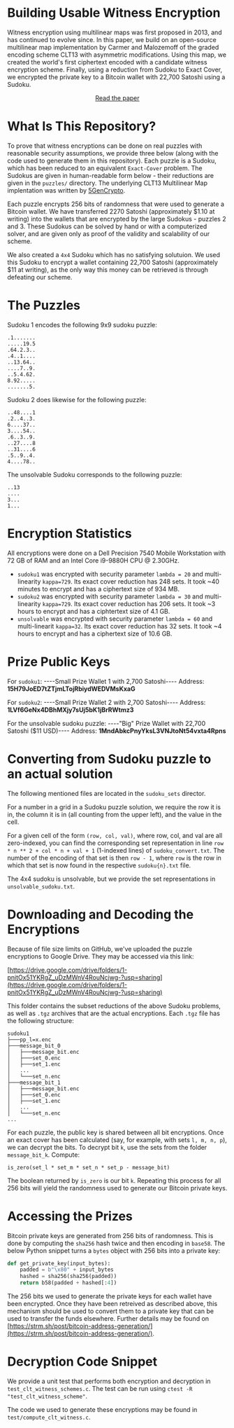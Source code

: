 # Building Usable Witness Encryption

Witness encryption using multilinear maps was first proposed in 2013, and has continued to evolve since. In this paper, we build on an open-source multilinear map implementation by Carmer and Malozemoff of the graded encoding scheme CLT13 with asymmetric modifications. Using this map, we created the world's first ciphertext encoded with a candidate witness encryption scheme. Finally, using a reduction from Sudoku to Exact Cover, we encrypted the private key to a Bitcoin wallet with 22,700 Satoshi using a Sudoku. 

<p align="center">
  <a href="https://drive.google.com/file/d/1uCNsq9n3NagzLuiXKy-XNn-6fEFNxc2t/view?usp=sharing">Read the paper</a>
</p>


# What Is This Repository?

To prove that witness encryptions can be done on real puzzles with reasonable security assumptions, we provide three below (along with the code used to generate them in this repository). Each puzzle is a Sudoku, which has been reduced to an equivalent `Exact-Cover` problem. The Sudokus are given in human-readable form below - their reductions are given in the `puzzles/` directory. The underlying CLT13 Multilinear Map implentation was written by [5GenCrypto](https://github.com/5GenCrypto/clt13).

Each puzzle encrypts 256 bits of randomness that were used to generate a Bitcoin wallet. We have transferred 2270 Satoshi (approximately $1.10 at writing) into the wallets that are encrypted by the large Sudokus - puzzles 2 and 3. These Sudokus can be solved by hand or with a computerized solver, and are given only as proof of the validity and scalability of our scheme.

We also created a `4x4` Sudoku which has no satisfying solutuion. We used this Sudoku to encrypt a wallet containing 22,700 Satoshi (approximately $11 at writing), as the only way this money can be retrieved is through defeating our scheme.

# The Puzzles

Sudoku 1 encodes the following 9x9 sudoku puzzle:
```
.1.......
.....19.5
.64.2.3..
.4..1....
..13.64..
....7..9.
..5.4.62.
8.92.....
.......5.
```

Sudoku 2 does likewise for the following puzzle:
```
..48....1
.2..4..3.
6....37..
3....54..
.6..3..9.
..27....8
..31....6
.5..9..4.
4....78..
```

The unsolvable Sudoku corresponds to the following puzzle:
```
..13
....
3...
1...
```

# Encryption Statistics

All encryptions were done on a Dell Precision 7540 Mobile Workstation with 72 GB of RAM and an Intel Core i9-9880H CPU @ 2.30GHz. 

- `sudoku1` was encrypted with security parameter `lambda = 20` and multi-linearity `kappa=729`. Its exact cover reduction has 248 sets. It took ~40 minutes to encrypt and has a ciphertext size of 934 MB.
- `sudoku2` was encrypted with security parameter `lambda = 30` and multi-linearity `kappa=729`. Its exact cover reduction has 206 sets. It took ~3 hours to encrypt and has a ciphtertext size of 4.1 GB.
- `unsolvable` was encrypted with security parameter `lambda = 60` and multi-linearit `kappa=32`. Its exact cover reduction has 32 sets. It took ~4 hours to encrypt and has a ciphertext size of 10.6 GB.

# Prize Public Keys

For `sudoku1`:
----Small Prize Wallet 1 with 2,700 Satoshi----
Address: **15H79JoED7tZTjmLTojRbiydWEDVMsKxaG**

For `sudoku2`:
----Small Prize Wallet 2 with 2,700 Satoshi----
Address: **1LVf6GeNx4DBhMXjy7sUj5bK1jBrRWtmz3**

For the unsolvable sudoku puzzle:
----"Big" Prize Wallet with 22,700 Satoshi ($11 USD)----
Address: **1MndAbkcPnyYksL3VNJtoNt54vxta4Rpns**

# Converting from Sudoku puzzle to an actual solution

The following mentioned files are located in the `sudoku_sets` director.

For a number in a grid in a Sudoku puzzle solution, we require the row it is in, the column it is in (all counting from the upper left), and the value in the cell. 

For a given cell of the form `(row, col, val)`, where row, col, and val are all zero-indexed, you can find the corresponding set representation in line `row * n ** 2 + col * n + val + 1` (1-indexed lines) of `sudoku_convert.txt`. The number of the encoding of that set is then `row - 1`, where `row` is the row in which that set is now found in the respective `sudoku{n}.txt` file.

The 4x4 sudoku is unsolvable, but we provide the set representations in `unsolvable_sudoku.txt`.

# Downloading and Decoding the Encryptions

Because of file size limits on GitHub, we've uploaded the puzzle encryptions to Google Drive. They may be accessed via this link:

[https://drive.google.com/drive/folders/1-pnitOx51YKRgZ_uDzMWnV4RouNcjwg-?usp=sharing](https://drive.google.com/drive/folders/1-pnitOx51YKRgZ_uDzMWnV4RouNcjwg-?usp=sharing)

This folder contains the subset reductions of the above Sudoku problems, as well as `.tgz` archives that are the actual encryptions. Each `.tgz` file has the following structure:

```
sudoku1
├───pp_l=x.enc
├───message_bit_0
│   ├───message_bit.enc
│   ├───set_0.enc
│   ├───set_1.enc
│   ...
│   └───set_n.enc
├───message_bit_1
│   ├───message_bit.enc
│   ├───set_0.enc
│   ├───set_1.enc
│   ...
│   └───set_n.enc
...
```

For each puzzle, the public key is shared between all bit encryptions. Once an exact cover has been calculated (say, for example, with sets `l, m, n, p`), we can decrypt the bits. To decrypt bit `k`, use the sets from the folder `message_bit_k`. Compute:

```
is_zero(set_l * set_m * set_n * set_p - message_bit)
```

The boolean returned by `is_zero` is our bit `k`. Repeating this process for all 256 bits will yield the randomness used to generate our Bitcoin private keys.

# Accessing the Prizes

Bitcoin private keys are generated from 256 bits of randomness. This is done by computing the `sha256` hash twice and then encoding in `base58`. The below Python snippet turns a `bytes` object with 256 bits into a private key:

```python
def get_private_key(input_bytes):
    padded = b"\x80" + input_bytes
    hashed = sha256(sha256(padded))
    return b58(padded + hashed[:4])
```

The 256 bits we used to generate the private keys for each wallet have been encrypted. Once they have been retreived as described above, this mechanism should be used to convert them to a private key that can be used to transfer the funds elsewhere. Further details may be found on [https://strm.sh/post/bitcoin-address-generation/](https://strm.sh/post/bitcoin-address-generation/).

# Decryption Code Snippet

We provide a unit test that performs both encryption and decryption in `test_clt_witness_schemes.c`. The test can be run using `ctest -R "test_clt_witness_scheme"`.

The code we used to generate these encryptions may be found in `test/compute_clt_witness.c`.
